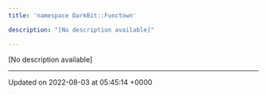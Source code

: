 ```yaml
---
title: 'namespace DarkBit::Functown'

description: "[No description available]"

---
```







[No description available]






-------------------------------

Updated on 2022-08-03 at 05:45:14 +0000